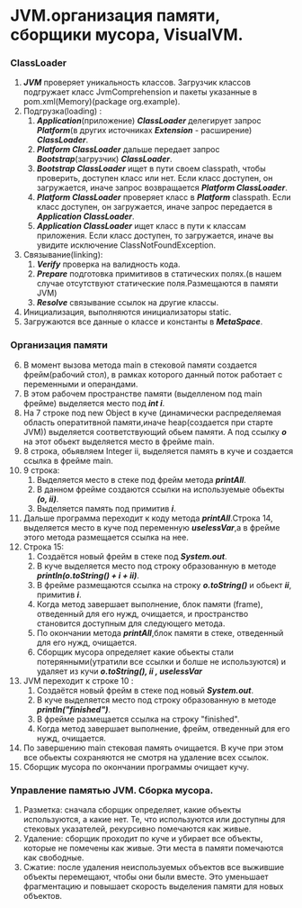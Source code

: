 
# JVM.организация памяти, сборщики мусора, VisualVM.
### ClassLoader
1. ***JVM*** проверяет уникальность классов. Загрузчик классов подгружает класс JvmComprehension и пакеты указанные в pom.xml(Memory)(package org.example).
2. Подгрузка(loading) :
   1. ***Application***(приложение) ***ClassLoader*** делегирует запрос ***Platform***(в других источниках ***Extension*** - расширение) ***ClassLoader***.
   2. ***Platform ClassLoader*** дальше передает запрос ***Bootstrap***(загрузчик) ***ClassLoader***.
   3. ***Bootstrap ClassLoader*** ищет в пути своем classpath, чтобы проверить, доступен класс или нет. Если класс доступен, он загружается, иначе запрос возвращается ***Platform ClassLoader***.
   4. ***Platform ClassLoader*** проверяет класс в ***Platform*** classpath. Если класс доступен, он загружается, иначе запрос передается в ***Application ClassLoader***.
   5. ***Application ClassLoader*** ищет класс в пути к классам приложения. Если класс доступен, то загружается, иначе вы увидите исключение ClassNotFoundException.
3. Связывание(linking):
   1. ***Verify*** проверка на валидность кода.
   2. ***Prepare*** подготовка примитивов в статических полях.(в нашем случае отсутствуют статические поля.Размещаются в памяти JVM)
   3. ***Resolve*** связывание ссылок на другие классы.
4. Инициализация, выполняются инициализаторы static.
5. Загружаются все данные о классе и константы в ***MetaSpace***.
### Организация памяти
6. В момент вызова метода main в стековой памяти создается фрейм(рабочий стол), в рамках которого данный поток работает с переменными и операндами.
7. В этом рабочем пространстве памяти (выделленом под main фрейме) выделяется место под ***int i***.
8. На 7 строке под new Object в куче (динамически распределяемая область оператитвной памяти,иначе heap(создается при старте JVM)) выделяется соответствующий обьем памяти. А под ссылку ***o*** на этот обьект выделяется место в фрейме main.
9. 8 строка, обьявляем Integer ii, выделяется память в куче и создается ссылка в фрейме main.
10. 9 строка:
    1. Выделяется место в стеке под фрейм метода ***printAll***.
    2. В данном фрейме создаются ссылки на используемые обьекты ***(o, ii)***.
    3. Выделяется память под примитив ***i***.
11. Дальше программа переходит к коду метода ***printAll***.Строка 14, выделяется место в куче под переменную ***uselessVar***,а в фрейме этого метода размещается ссылка на нее.
12. Строка 15:
    1. Создаётся новый фрейм в стеке под ***System.out***.
    2. В куче выделяется место под строку образованную в методе ***println(o.toString() + i + ii)***.
    3. В фрейме размещаются ссылка на строку ***o.toString()*** и обьект ***ii***, примитив ***i***.
    4. Когда метод завершает выполнение, блок памяти (frame), отведенный для его нужд, очищается, и пространство становится доступным для следующего метода.
    5. По окончании метода ***printAll***,блок памяти в стеке, отведенный для его нужд, очищается.
    6. Сборщик мусора определяет какие обьекты стали потерянными(утратили все ссылки и болше не используются) и удаляет из кучи ***o.toString(), ii , uselessVar***
13. JVM переходит к строке 10 :
    1. Создаётся новый фрейм в стеке под новый ***System.out***.
    2. В куче выделяется место под строку образованную в методе ***println("finished")***.
    3. В фрейме размещается ссылка на строку "finished".
    4. Когда метод завершает выполнение, фрейм, отведенный для его нужд, очищается.
14. По завершению main стековая память очищается. В куче при этом все обьекты сохраняются не смотря на удаление всех ссылок.
15. Сборщик мусора по окончании программы очищает кучу.
### Управление памятью JVM. Сборка мусора.
1. Разметка: сначала сборщик определяет, какие объекты используются, а какие нет. Те, что используются или доступны для стековых указателей, рекурсивно помечаются как живые.
2. Удаление: сборщик проходит по куче и убирает все объекты, которые не помечены как живые. Эти места в памяти помечаются как свободные.
3. Сжатие: после удаления неиспользуемых объектов все выжившие объекты перемещают, чтобы они были вместе. Это уменьшает фрагментацию и повышает скорость выделения памяти для новых объектов.
